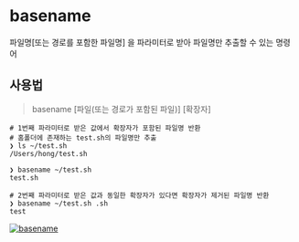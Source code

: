 # basename

파일명[또는 경로를 포함한 파일명] 을 파라미터로 받아 파일명만 추출할 수 있는 명령어

## 사용법

> basename [파일(또는 경로가 포함된 파일)] [확장자]

``` shell
# 1번째 파라미터로 받은 값에서 확장자가 포함된 파일명 반환
# 홈폴더에 존재하는 test.sh의 파일명만 추출
❯ ls ~/test.sh
/Users/hong/test.sh

❯ basename ~/test.sh
test.sh

# 2번째 파라미터로 받은 값과 동일한 확장자가 있다면 확장자가 제거된 파일명 반환
❯ basename ~/test.sh .sh
test
```

[![basename](https://asciinema.org/a/209228.png)](https://asciinema.org/a/209228)
